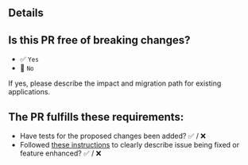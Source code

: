 
## Details


## Is this PR free of breaking changes?

* ✅ `Yes`
* 🚨 `No`

If yes, please describe the impact and migration path for existing applications.

## The PR fulfills these requirements:
* Have tests for the proposed changes been added? ✅ / ❌
* Followed [these instructions](../CONTRIBUTING.md#-commit-message-conventions) to clearly describe issue being fixed or feature enhanced? ✅ / ❌
